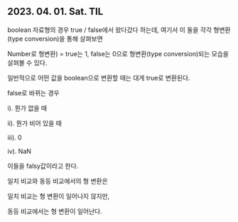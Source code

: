 ## 2023. 04. 01. Sat. TIL


boolean 자료형의 경우 true / false에서 왔다갔다 하는데, 여기서 이 둘을 각각 형변환(type conversion)을 통해 살펴보면

Number로 형변환) = true는 1, false는 0으로 형변환(type conversion)되는 모습을 살펴볼 수 있다. 


일반적으로 어떤 값을 boolean으로 변환할 때는 대게 true로 변환된다. 

false로 바뀌는 경우

i). 뭔가 없을 때

ii). 뭔가 비어 있을 때 

iii). 0

iv). NaN

이들을 falsy값이라고 한다. 



일치 비교와 동등 비교에서의 형 변환은

일치 비교는 형 변환이 일어나지 않지만, 

동등 비교에서는 형 변환이 일어난다. 
